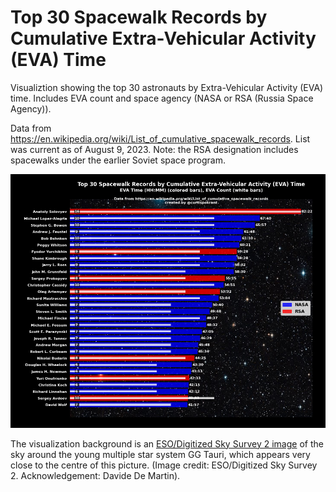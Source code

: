 # Top 30 Spacewalk Records by Cumulative Extra-Vehicular Activity (EVA) Time

Visualiztion showing the top 30 astronauts by Extra-Vehicular Activity (EVA) time. Includes EVA count and space agency (NASA or RSA (Russia Space Agency)). 

Data from <a href="https://en.wikipedia.org/wiki/List_of_cumulative_spacewalk_records">https://en.wikipedia.org/wiki/List_of_cumulative_spacewalk_records</a>. List was current as of August 9, 2023. Note: the RSA designation includes spacewalks under the earlier Soviet space program.

![Top 30 Spacewalk Records by Cumulative EVA Time](top30_spacewalk_evas.png)

The visualization background is an <a href="https://www.space.com/27600-around-a-star-system-space-wallpaper.html">ESO/Digitized Sky Survey 2 image</a> of the sky around the young multiple star system GG Tauri, which appears very close to the centre of this picture. (Image credit: ESO/Digitized Sky Survey 2. Acknowledgement: Davide De Martin). 

